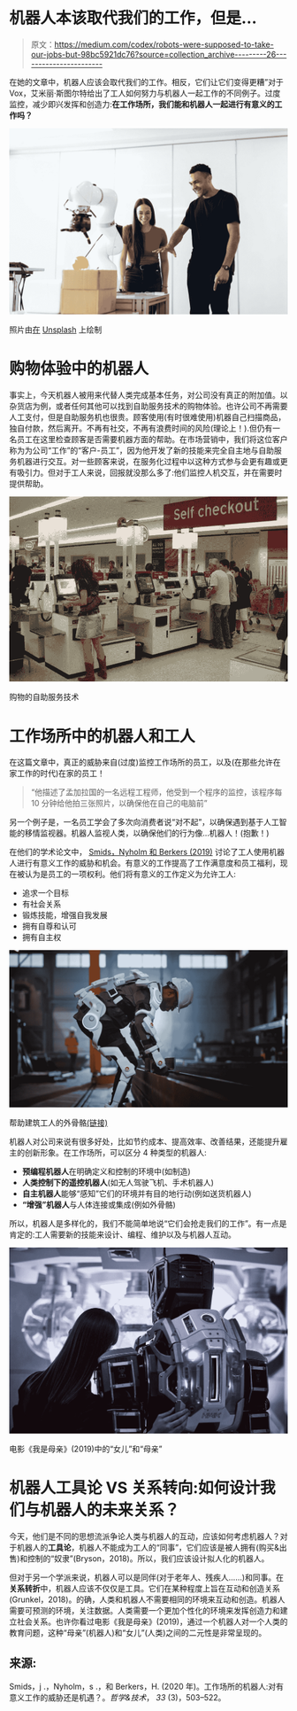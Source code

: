 # 机器人本该取代我们的工作，但是…

> 原文：<https://medium.com/codex/robots-were-supposed-to-take-our-jobs-but-98bc5921dc76?source=collection_archive---------26----------------------->

在她的文章中，机器人应该会取代我们的工作。相反，它们让它们变得更糟”对于 Vox，艾米丽·斯图尔特给出了工人如何努力与机器人一起工作的不同例子。过度监控，减少即兴发挥和创造力:**在工作场所，我们能和机器人一起进行有意义的工作吗？**

![](img/887a5f92493a7109b751370881c30ce6.png)

照片由[在](https://unsplash.com/@thisisengineering?utm_source=medium&utm_medium=referral) [Unsplash](https://unsplash.com?utm_source=medium&utm_medium=referral) 上绘制

# 购物体验中的机器人

事实上，今天机器人被用来代替人类完成基本任务，对公司没有真正的附加值。以杂货店为例，或者任何其他可以找到自助服务技术的购物体验。也许公司不再需要人工支付，但是自助服务机也很贵。顾客使用(有时很难使用)机器自己扫描商品，独自付款，然后离开。不再有社交，不再有浪费时间的风险(理论上！).但仍有一名员工在这里检查顾客是否需要机器方面的帮助。在市场营销中，我们将这位客户称为为公司“工作”的“客户-员工”，因为他开发了新的技能来完全自主地与自助服务机器进行交互。对一些顾客来说，在服务化过程中以这种方式参与会更有趣或更有吸引力。但对于工人来说，回报就没那么多了:他们监控人机交互，并在需要时提供帮助。

![](img/fbd964d22c0745f8adde48b13f0001eb.png)

购物的自助服务技术

# 工作场所中的机器人和工人

在这篇文章中，真正的威胁来自(过度)监控工作场所的员工，以及(在那些允许在家工作的时代)在家的员工！

> “他描述了孟加拉国的一名远程工程师，他受到一个程序的监控，该程序每 10 分钟给他拍三张照片，以确保他在自己的电脑前”

另一个例子是，一名员工学会了多次向消费者说“对不起”，以确保遇到基于人工智能的移情监视器。机器人监视人类，以确保他们的行为像…机器人！(抱歉！)

在他们的学术论文中， [Smids，Nyholm 和 Berkers (2019)](https://link.springer.com/content/pdf/10.1007/s13347-019-00377-4.pdf) 讨论了工人使用机器人进行有意义工作的威胁和机会。有意义的工作提高了工作满意度和员工福利，现在被认为是员工的一项权利。他们将有意义的工作定义为允许工人:

*   追求一个目标
*   有社会关系
*   锻炼技能，增强自我发展
*   拥有自尊和认可
*   拥有自主权

![](img/822368a877e2369561cef07e6068699a.png)

帮助建筑工人的外骨骼[(链接)](https://northsearegion.eu/exskallerate/news/report-envisions-exoskeletons-as-impactful-part-of-construction-s-future/)

机器人对公司来说有很多好处，比如节约成本、提高效率、改善结果，还能提升雇主的创新形象。在工作场所，可以区分 4 种类型的机器人:

*   **预编程机器人**在明确定义和控制的环境中(如制造)
*   **人类控制下的遥控机器人**(如无人驾驶飞机、手术机器人)
*   **自主机器人**能够“感知”它们的环境并有目的地行动(例如送货机器人)
*   **“增强”机器人**与人体连接或集成(例如外骨骼)

所以，机器人是多样化的，我们不能简单地说“它们会抢走我们的工作”。有一点是肯定的:工人需要新的技能来设计、编程、维护以及与机器人互动。

![](img/fb84dc2e552926959b0dca38e2e8ca97.png)

电影《我是母亲》(2019)中的“女儿”和“母亲”

# 机器人工具论 VS 关系转向:如何设计我们与机器人的未来关系？

今天，他们是不同的思想流派争论人类与机器人的互动，应该如何考虑机器人？对于机器人的**工具论**，机器人不能成为工人的“同事”，它们应该是被人拥有(购买&出售)和控制的“奴隶”(Bryson，2018)。所以，我们应该设计拟人化的机器人。

但对于另一个学派来说，机器人可以是同伴(对于老年人、残疾人……)和同事。在**关系转折**中，机器人应该不仅仅是工具。它们在某种程度上旨在互动和创造关系(Grunkel，2018)。的确，人类和机器人不需要相同的环境来互动和创造。机器人需要可预测的环境，关注数据。人类需要一个更加个性化的环境来发挥创造力和建立社会关系。也许你看过电影《我是母亲》(2019)，通过一个机器人对一个人类的教育问题，这种“母亲”(机器人)和“女儿”(人类)之间的二元性是非常呈现的。

## 来源:

Smids，j .，Nyholm，s .，和 Berkers，H. (2020 年)。工作场所的机器人:对有意义工作的威胁还是机遇？。*哲学&技术*， *33* (3)，503–522。